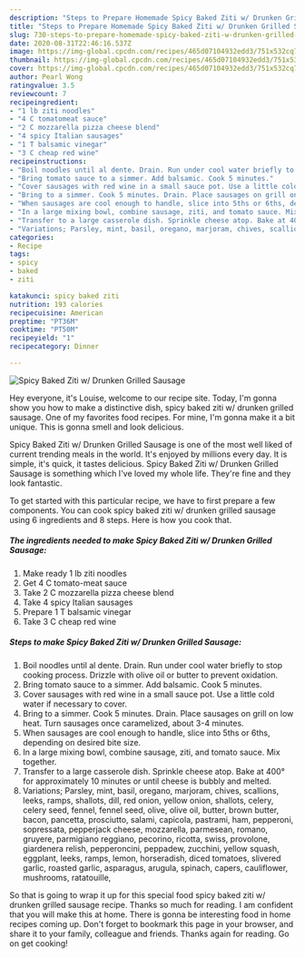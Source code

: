 ```yaml
---
description: "Steps to Prepare Homemade Spicy Baked Ziti w/ Drunken Grilled Sausage"
title: "Steps to Prepare Homemade Spicy Baked Ziti w/ Drunken Grilled Sausage"
slug: 730-steps-to-prepare-homemade-spicy-baked-ziti-w-drunken-grilled-sausage
date: 2020-08-31T22:46:16.537Z
image: https://img-global.cpcdn.com/recipes/465d07104932edd3/751x532cq70/spicy-baked-ziti-w-drunken-grilled-sausage-recipe-main-photo.jpg
thumbnail: https://img-global.cpcdn.com/recipes/465d07104932edd3/751x532cq70/spicy-baked-ziti-w-drunken-grilled-sausage-recipe-main-photo.jpg
cover: https://img-global.cpcdn.com/recipes/465d07104932edd3/751x532cq70/spicy-baked-ziti-w-drunken-grilled-sausage-recipe-main-photo.jpg
author: Pearl Wong
ratingvalue: 3.5
reviewcount: 7
recipeingredient:
- "1 lb ziti noodles"
- "4 C tomatomeat sauce"
- "2 C mozzarella pizza cheese blend"
- "4 spicy Italian sausages"
- "1 T balsamic vinegar"
- "3 C cheap red wine"
recipeinstructions:
- "Boil noodles until al dente. Drain. Run under cool water briefly to stop cooking process. Drizzle with olive oil or butter to prevent oxidation."
- "Bring tomato sauce to a simmer. Add balsamic. Cook 5 minutes."
- "Cover sausages with red wine in a small sauce pot. Use a little cold water if necessary to cover."
- "Bring to a simmer. Cook 5 minutes. Drain. Place sausages on grill on low heat. Turn sausages once caramelized, about 3-4 minutes."
- "When sausages are cool enough to handle, slice into 5ths or 6ths, depending on desired bite size."
- "In a large mixing bowl, combine sausage, ziti, and tomato sauce. Mix together."
- "Transfer to a large casserole dish. Sprinkle cheese atop. Bake at 400° for approximately 10 minutes or until cheese is bubbly and melted."
- "Variations; Parsley, mint, basil, oregano, marjoram, chives, scallions, leeks, ramps, shallots, dill, red onion, yellow onion, shallots, celery, celery seed, fennel, fennel seed, olive, olive oil, butter, brown butter, bacon, pancetta, prosciutto, salami, capicola, pastrami, ham, pepperoni, sopressata, pepperjack cheese, mozzarella, parmesean, romano, gruyere, parmigiano reggiano, pecorino, ricotta, swiss, provolone, giardenera relish, pepperoncini, peppadew, zucchini, yellow squash, eggplant, leeks, ramps, lemon, horseradish, diced tomatoes, slivered garlic, roasted garlic, asparagus, arugula, spinach, capers, cauliflower, mushrooms, ratatouille,"
categories:
- Recipe
tags:
- spicy
- baked
- ziti

katakunci: spicy baked ziti 
nutrition: 193 calories
recipecuisine: American
preptime: "PT36M"
cooktime: "PT50M"
recipeyield: "1"
recipecategory: Dinner

---
```



![Spicy Baked Ziti w/ Drunken Grilled Sausage](https://img-global.cpcdn.com/recipes/465d07104932edd3/751x532cq70/spicy-baked-ziti-w-drunken-grilled-sausage-recipe-main-photo.jpg)

Hey everyone, it's Louise, welcome to our recipe site. Today, I'm gonna show you how to make a distinctive dish, spicy baked ziti w/ drunken grilled sausage. One of my favorites food recipes. For mine, I'm gonna make it a bit unique. This is gonna smell and look delicious.



Spicy Baked Ziti w/ Drunken Grilled Sausage is one of the most well liked of current trending meals in the world. It's enjoyed by millions every day. It is simple, it's quick, it tastes delicious. Spicy Baked Ziti w/ Drunken Grilled Sausage is something which I've loved my whole life. They're fine and they look fantastic.


To get started with this particular recipe, we have to first prepare a few components. You can cook spicy baked ziti w/ drunken grilled sausage using 6 ingredients and 8 steps. Here is how you cook that.

<!--inarticleads1-->

##### The ingredients needed to make Spicy Baked Ziti w/ Drunken Grilled Sausage:

1. Make ready 1 lb ziti noodles
1. Get 4 C tomato-meat sauce
1. Take 2 C mozzarella pizza cheese blend
1. Take 4 spicy Italian sausages
1. Prepare 1 T balsamic vinegar
1. Take 3 C cheap red wine




<!--inarticleads2-->

##### Steps to make Spicy Baked Ziti w/ Drunken Grilled Sausage:

1. Boil noodles until al dente. Drain. Run under cool water briefly to stop cooking process. Drizzle with olive oil or butter to prevent oxidation.
1. Bring tomato sauce to a simmer. Add balsamic. Cook 5 minutes.
1. Cover sausages with red wine in a small sauce pot. Use a little cold water if necessary to cover.
1. Bring to a simmer. Cook 5 minutes. Drain. Place sausages on grill on low heat. Turn sausages once caramelized, about 3-4 minutes.
1. When sausages are cool enough to handle, slice into 5ths or 6ths, depending on desired bite size.
1. In a large mixing bowl, combine sausage, ziti, and tomato sauce. Mix together.
1. Transfer to a large casserole dish. Sprinkle cheese atop. Bake at 400° for approximately 10 minutes or until cheese is bubbly and melted.
1. Variations; Parsley, mint, basil, oregano, marjoram, chives, scallions, leeks, ramps, shallots, dill, red onion, yellow onion, shallots, celery, celery seed, fennel, fennel seed, olive, olive oil, butter, brown butter, bacon, pancetta, prosciutto, salami, capicola, pastrami, ham, pepperoni, sopressata, pepperjack cheese, mozzarella, parmesean, romano, gruyere, parmigiano reggiano, pecorino, ricotta, swiss, provolone, giardenera relish, pepperoncini, peppadew, zucchini, yellow squash, eggplant, leeks, ramps, lemon, horseradish, diced tomatoes, slivered garlic, roasted garlic, asparagus, arugula, spinach, capers, cauliflower, mushrooms, ratatouille,




So that is going to wrap it up for this special food spicy baked ziti w/ drunken grilled sausage recipe. Thanks so much for reading. I am confident that you will make this at home. There is gonna be interesting food in home recipes coming up. Don't forget to bookmark this page in your browser, and share it to your family, colleague and friends. Thanks again for reading. Go on get cooking!
